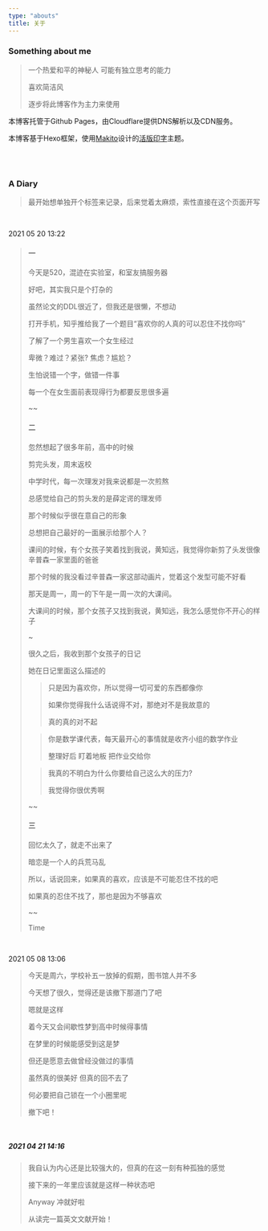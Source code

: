 ```yaml
---
type: "abouts"
title: 关于
---
```


###  Something about me

> 一个热爱和平的神秘人 可能有独立思考的能力
>
> 喜欢简洁风
>
> 逐步将此博客作为主力来使用



本博客托管于Github Pages，由Cloudflare提供DNS解析以及CDN服务。

本博客基于Hexo框架，使用[Makito](https://keep.moe/)设计的[活版印字](https://github.com/SumiMakito/hexo-theme-typography/blob/master/README_zh-CN.md)主题。

</br>

</br>



### A Diary

> 最开始想单独开个标签来记录，后来觉着太麻烦，索性直接在这个页面开写

</br>

2021 05 20 13:22

> #### 一
>
> 今天是520，混迹在实验室，和室友搞服务器
>
> 好吧，其实我只是个打杂的
>
> 虽然论文的DDL很近了，但我还是很懒，不想动
>
> 打开手机，知乎推给我了一个题目“喜欢你的人真的可以忍住不找你吗”
>
> 了解了一个男生喜欢一个女生经过
>
> 卑微？难过？紧张? 焦虑？尴尬？
>
> 生怕说错一个字，做错一件事
>
> 每一个在女生面前表现得行为都要反思很多遍
>
> ~~
>
> #### 二
>
> 忽然想起了很多年前，高中的时候
>
> 剪完头发，周末返校
>
> 中学时代，每一次理发对我来说都是一次煎熬
>
> 总感觉给自己的剪头发的是薛定谔的理发师
>
> 那个时候似乎很在意自己的形象
>
> 总想把自己最好的一面展示给那个人？
>
> 课间的时候，有个女孩子笑着找到我说，黄知远，我觉得你新剪了头发很像辛普森一家里面的爸爸
>
> 那个时候的我没看过辛普森一家这部动画片，觉着这个发型可能不好看
>
> 那天是周一，周一的下午是一周一次的大课间。
>
> 大课间的时候，那个女孩子又找到我说，黄知远，我怎么感觉你不开心的样子
>
> ~
>
> 很久之后，我收到那个女孩子的日记
>
> 她在日记里面这么描述的
>
> > 只是因为喜欢你，所以觉得一切可爱的东西都像你
> >
> > 如果你觉得我什么话说得不对，那绝对不是我故意的
> >
> > 真的真的对不起
>
> > 你是数学课代表，每天最开心的事情就是收齐小组的数学作业
> >
> > 整理好后 盯着地板 把作业交给你
>
> > 我真的不明白为什么你要给自己这么大的压力?
> >
> > 我觉得你很优秀啊
>
> ~~
>
> #### 三
>
> 回忆太久了，就走不出来了
>
> 暗恋是一个人的兵荒马乱
>
> 所以，话说回来，如果真的喜欢，应该是不可能忍住不找的吧
>
> 如果真的忍住不找了，那也是因为不够喜欢
>
> ~~
>
> Time



</br>

2021 05 08 13:06

> 今天是周六，学校补五一放掉的假期，图书馆人并不多
>
> 今天想了很久，觉得还是该撤下那道门了吧
>
> 嗯就是这样
>
> 着今天又会间歇性梦到高中时候得事情
>
> 在梦里的时候能感受到这是梦
>
> 但还是愿意去做曾经没做过的事情
>
> 虽然真的很美好 但真的回不去了
>
> 何必要把自己锁在一个小圈里呢
>
> 撤下吧！

</br>

##### 2021 04 21 14:16

> 我自认为内心还是比较强大的，但真的在这一刻有种孤独的感觉
>
> 接下来的一年里应该就是这样一种状态吧
>
> Anyway 冲就好啦
>
> 从读完一篇英文文献开始！

</br>

